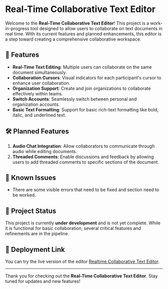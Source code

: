 # Real-Time Collaborative Text Editor

Welcome to the **Real-Time Collaborative Text Editor**! This project is a work-in-progress tool designed to allow users to collaborate on text documents in real time. With its current features and planned enhancements, this editor is a step toward creating a comprehensive collaborative workspace.



## 🚀 Features

- **Real-Time Text Editing**: Multiple users can collaborate on the same document simultaneously.
- **Collaboration Cursors**: Visual indicators for each participant's cursor to enhance user collaboration.
- **Organization Support**: Create and join organizations to collaborate effectively within teams.
- **Switch Accounts**: Seamlessly switch between personal and organization accounts.
- **Basic Text Formatting**: Support for basic rich-text formatting like bold, italic, and underlined text.

## 🛠️ Planned Features

1. **Audio Chat Integration**: Allow collaborators to communicate through audio while editing documents.
2. **Threaded Comments**: Enable discussions and feedback by allowing users to add threaded comments to specific sections of the document.

## 🐞 Known Issues

- There are some visible errors that need to be fixed and section need to be worked.


## 🚧 Project Status

This project is currently **under development** and is not yet complete. While it is functional for basic collaboration, several critical features and refinements are in the pipeline.

## 🔗 Deployment Link

You can try the live version of the editor [Realtime Collaborative Text Editor](https://realtime-docs.netlify.app/).

---

Thank you for checking out the **Real-Time Collaborative Text Editor**. Stay tuned for updates and new features!
